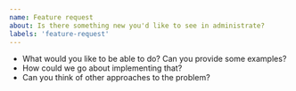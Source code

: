 ```yaml
---
name: Feature request
about: Is there something new you'd like to see in administrate?
labels: 'feature-request'
---
```


* What would you like to be able to do? Can you provide some examples?
* How could we go about implementing that?
* Can you think of other approaches to the problem?
